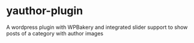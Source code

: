 # yauthor-plugin

A wordpress plugin with WPBakery and integrated slider support to show posts of a category with author images